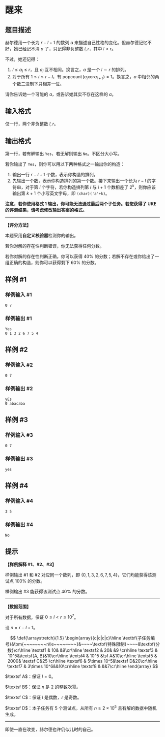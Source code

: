 # 醒来

## 题目描述

赫尔德用一个长为 $r-l+1$ 的数列 $a$ 来描述自己性格的变化。但赫尔德记忆不好，她已经记不清 $a$ 了，只记得非负整数 $l,r$，其中 $l<r$。

不过，她还记得：

1.  $l\le a_i\le r$，且 $a_i$ 互不相同。换言之，$a$ 是一个 $l\sim r$ 的排列。
2.  对于所有 $1\le i\le r-l$，有 $\operatorname{popcount}(a_i \mathbin{\mathrm{xor}} a_{i+1})=1$。换言之，$a$ 中相邻的两个数二进制下只相差一位。

请你告诉她一个可能的 $a$，或告诉她其实不存在这样的 $a$。

## 输入格式

仅一行，两个非负整数 $l,r$。

## 输出格式

第一行，若有解输出 `Yes`，若无解则输出 `No`。不区分大小写。

若你输出了 `Yes`，则你可以用以下两种格式之一输出你的构造：

1. 输出一行 $r-l+1$ 个数，表示你构造的排列。
3. 先输出一个数，表示你构造排列的第一个数。接下来输出一个长为 $r-l$ 的字符串，对于第 $i$ 个字符，若你构造排列第 $i$ 与 $i+1$ 个数相差了 $2^k$，则你应该输出第 $k+1$ 个小写英文字母，即 `(char)('a'+k)`。 

**注意，若你使用格式 1 输出，你可能无法通过最后两个子任务。若您获得了 UKE 的评测结果，请考虑修改输出答案的格式。**

---

**【评分方法】**

本题采用**自定义校验器**检测你的输出。

若你对解的存在性判断错误，你无法获得任何分数。

若你对解的存在性判断正确，你可以获得 $40\%$ 的分数；若解不存在或你给出了一组正确的构造，则你可以获得剩下 $60\%$ 的分数。

## 样例 #1

### 样例输入 #1
```
0 7
```

### 样例输出 #1

```
Yes
0 1 3 2 6 7 5 4
```

## 样例 #2

### 样例输入 #2
```
0 7
```

### 样例输出 #2

```
yEs
0 abacaba
```

## 样例 #3

### 样例输入 #3
```
0 7
```

### 样例输出 #3

```
yes
```

## 样例 #4

### 样例输入 #4
```
3 5
```

### 样例输出 #4

```
No
```

## 提示

**【样例解释 \#1、\#2、\#3】**

样例输出 \#1 和 \#2 对应同一个数列，即 $\{ 0, 1, 3, 2, 6, 7, 5, 4 \}$，它们均能获得该测试点 $100 \%$ 的分数。

样例输出 \#3 能获得该测试点 $40 \%$ 的分数。

----

**【数据范围】**

对于所有数据，保证 $0\le l<r\le 10^7$。

设 $n=r-l+1$。

$$
\def{\arraystretch}{1.5}
\begin{array}{c|c|c|c}\hline 
\textbf{子任务编号}&\bm{~~~~~~~~n\le~~~~~~~~}&~~~~\textbf{特殊限制}~~~~&\textbf{分数}\cr\hline 
\textsf1 & 10& &9\cr\hline 
\textsf2 & 20& &9 \cr\hline 
\textsf3 & 10^5&\textsf{A, B}&10\cr\hline 
\textsf4 & 10^5 &\sf A&10\cr\hline 
\textsf5 & 2000& \textsf C&25 \cr\hline
\textsf6 & 5\times 10^5&\textsf D&20\cr\hline
\textsf7 & 3\times 10^6&&10\cr\hline
\textsf8 & &&7\cr\hline
\end{array}
$$

$\textsf A$：保证 $l=0$。

$\textsf B$：保证 $n$ 是 $2$ 的整数次幂。

$\textsf C$：保证 $l$ 是偶数，$r$ 是奇数。

$\textsf D$：本子任务有 5 个测试点，从所有 $n\ge 2\times 10^5$ 且有解的数据中随机生成。

---

即使一直在改变，赫尔德也许仍似儿时的自己。

